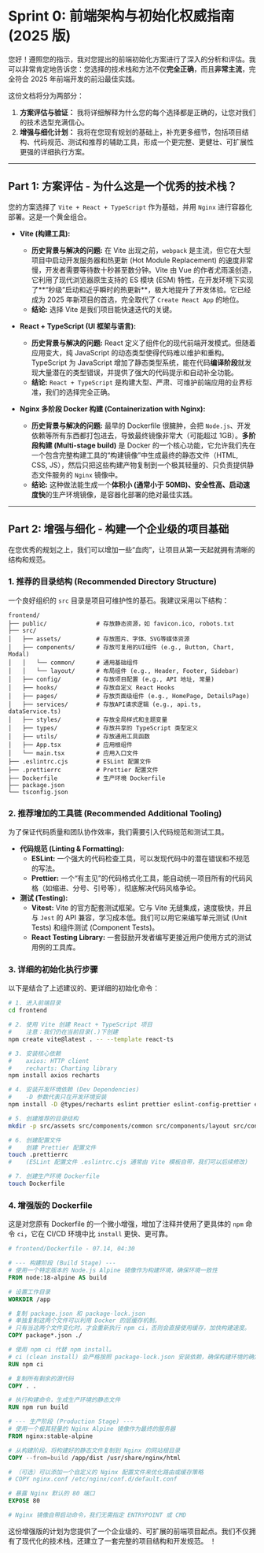 # Sprint 0: 前端架构与初始化权威指南 (2025 版)

您好！遵照您的指示，我对您提出的前端初始化方案进行了深入的分析和评估。我可以非常肯定地告诉您：您选择的技术栈和方法不仅**完全正确**，而且**非常主流**，完全符合 2025 年前端开发的前沿最佳实践。

这份文档将分为两部分：

1.  **方案评估与验证：** 我将详细解释为什么您的每个选择都是正确的，让您对我们的技术选型充满信心。
2.  **增强与细化计划：** 我将在您现有规划的基础上，补充更多细节，包括项目结构、代码规范、测试和推荐的辅助工具，形成一个更完整、更健壮、可扩展性更强的详细执行方案。

---

## Part 1: 方案评估 - 为什么这是一个优秀的技术栈？

您的方案选择了 `Vite + React + TypeScript` 作为基础，并用 `Nginx` 进行容器化部署。这是一个黄金组合。

- **Vite (构建工具):**

  - **历史背景与解决的问题:** 在 Vite 出现之前，`webpack` 是主流，但它在大型项目中启动开发服务器和热更新 (Hot Module Replacement) 的速度非常慢，开发者需要等待数十秒甚至数分钟。Vite 由 Vue 的作者尤雨溪创造，它利用了现代浏览器原生支持的 ES 模块 (ESM) 特性，在开发环境下实现了**“秒级”启动和近乎瞬时的热更新**，极大地提升了开发体验。它已经成为 2025 年新项目的首选，完全取代了 `Create React App` 的地位。
  - **结论:** 选择 Vite 是我们项目能快速迭代的关键。

- **React + TypeScript (UI 框架与语言):**

  - **历史背景与解决的问题:** React 定义了组件化的现代前端开发模式。但随着应用变大，纯 JavaScript 的动态类型使得代码难以维护和重构。TypeScript 为 JavaScript 增加了静态类型系统，能在代码**编译阶段**就发现大量潜在的类型错误，并提供了强大的代码提示和自动补全功能。
  - **结论:** `React + TypeScript` 是构建大型、严肃、可维护前端应用的业界标准，我们的选择完全正确。

- **Nginx 多阶段 Docker 构建 (Containerization with Nginx):**
  - **历史背景与解决的问题:** 最早的 Dockerfile 很臃肿，会把 `Node.js`、开发依赖等所有东西都打包进去，导致最终镜像非常大（可能超过 1GB）。**多阶段构建 (Multi-stage build)** 是 Docker 的一个核心功能，它允许我们先在一个包含完整构建工具的“构建镜像”中生成最终的静态文件（HTML, CSS, JS），然后只把这些构建产物复制到一个极其轻量的、只负责提供静态文件服务的 `Nginx` 镜像中。
  - **结论:** 这种做法能生成一个**体积小 (通常小于 50MB)、安全性高、启动速度快**的生产环境镜像，是容器化部署的绝对最佳实践。

---

## Part 2: 增强与细化 - 构建一个企业级的项目基础

在您优秀的规划之上，我们可以增加一些“血肉”，让项目从第一天起就拥有清晰的结构和规范。

### 1. 推荐的目录结构 (Recommended Directory Structure)

一个良好组织的 `src` 目录是项目可维护性的基石。我建议采用以下结构：

```
frontend/
├── public/              # 存放静态资源，如 favicon.ico, robots.txt
├── src/
│   ├── assets/          # 存放图片、字体、SVG等媒体资源
│   ├── components/      # 存放可复用的UI组件 (e.g., Button, Chart, Modal)
│   │   └── common/      # 通用基础组件
│   │   └── layout/      # 布局组件 (e.g., Header, Footer, Sidebar)
│   ├── config/          # 存放项目配置 (e.g., API 地址, 常量)
│   ├── hooks/           # 存放自定义 React Hooks
│   ├── pages/           # 存放页面级组件 (e.g., HomePage, DetailsPage)
│   ├── services/        # 存放API请求逻辑 (e.g., api.ts, dataService.ts)
│   ├── styles/          # 存放全局样式和主题变量
│   ├── types/           # 存放共享的 TypeScript 类型定义
│   ├── utils/           # 存放通用工具函数
│   ├── App.tsx          # 应用根组件
│   └── main.tsx         # 应用入口文件
├── .eslintrc.cjs        # ESLint 配置文件
├── .prettierrc          # Prettier 配置文件
├── Dockerfile           # 生产环境 Dockerfile
├── package.json
└── tsconfig.json
```

### 2. 推荐增加的工具链 (Recommended Additional Tooling)

为了保证代码质量和团队协作效率，我们需要引入代码规范和测试工具。

- **代码规范 (Linting & Formatting):**
  - **ESLint:** 一个强大的代码检查工具，可以发现代码中的潜在错误和不规范的写法。
  - **Prettier:** 一个“有主见”的代码格式化工具，能自动统一项目所有的代码风格（如缩进、分号、引号等），彻底解决代码风格争论。
- **测试 (Testing):**
  - **Vitest:** Vite 的官方配套测试框架。它与 Vite 无缝集成，速度极快，并且与 `Jest` 的 API 兼容，学习成本低。我们可以用它来编写单元测试 (Unit Tests) 和组件测试 (Component Tests)。
  - **React Testing Library:** 一套鼓励开发者编写更接近用户使用方式的测试用例的工具库。

### 3. 详细的初始化执行步骤

以下是结合了上述建议的、更详细的初始化命令：

```bash
# 1. 进入前端目录
cd frontend

# 2. 使用 Vite 创建 React + TypeScript 项目
#    注意：我们仍在当前目录(.)下创建
npm create vite@latest . -- --template react-ts

# 3. 安装核心依赖
#    axios: HTTP client
#    recharts: Charting library
npm install axios recharts

# 4. 安装开发环境依赖 (Dev Dependencies)
#    -D 参数代表只在开发环境安装
npm install -D @types/recharts eslint prettier eslint-config-prettier eslint-plugin-react eslint-plugin-react-hooks @typescript-eslint/parser @typescript-eslint/eslint-plugin vitest @testing-library/react @testing-library/jest-dom jsdom

# 5. 创建推荐的目录结构
mkdir -p src/assets src/components/common src/components/layout src/config src/hooks src/pages src/services src/styles src/types src/utils

# 6. 创建配置文件
#    创建 Prettier 配置文件
touch .prettierrc
#    (ESLint 配置文件 .eslintrc.cjs 通常由 Vite 模板自带，我们可以后续修改)

# 7. 创建生产环境 Dockerfile
touch Dockerfile
```

### 4. 增强版的 Dockerfile

这是对您原有 Dockerfile 的一个微小增强，增加了注释并使用了更具体的 `npm` 命令 `ci`，它在 CI/CD 环境中比 `install` 更快、更可靠。

```dockerfile
# frontend/Dockerfile - 07.14, 04:30

# --- 构建阶段 (Build Stage) ---
# 使用一个特定版本的 Node.js Alpine 镜像作为构建环境，确保环境一致性
FROM node:18-alpine AS build

# 设置工作目录
WORKDIR /app

# 复制 package.json 和 package-lock.json
# 单独复制这两个文件可以利用 Docker 的层缓存机制。
# 只有当这两个文件变化时，才会重新执行 npm ci，否则会直接使用缓存，加快构建速度。
COPY package*.json ./

# 使用 npm ci 代替 npm install。
# ci (clean install) 会严格按照 package-lock.json 安装依赖，确保构建环境的确定性，且速度更快。
RUN npm ci

# 复制所有剩余的源代码
COPY . .

# 执行构建命令，生成生产环境的静态文件
RUN npm run build

# --- 生产阶段 (Production Stage) ---
# 使用一个极其轻量的 Nginx Alpine 镜像作为最终的服务器
FROM nginx:stable-alpine

# 从构建阶段，将构建好的静态文件复制到 Nginx 的网站根目录
COPY --from=build /app/dist /usr/share/nginx/html

# （可选）可以添加一个自定义的 Nginx 配置文件来优化路由或缓存策略
# COPY nginx.conf /etc/nginx/conf.d/default.conf

# 暴露 Nginx 默认的 80 端口
EXPOSE 80

# Nginx 镜像自带启动命令，我们无需指定 ENTRYPOINT 或 CMD
```

这份增强版的计划为您提供了一个企业级的、可扩展的前端项目起点。我们不仅拥有了现代化的技术栈，还建立了一套完整的项目结构和开发规范。
！
